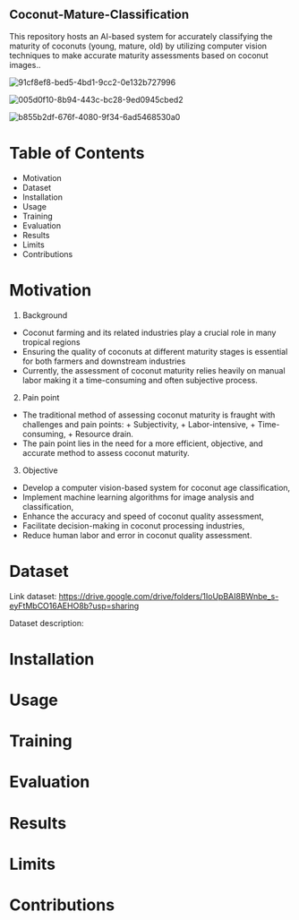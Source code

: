 ## Coconut-Mature-Classification
This repository hosts an AI-based system for accurately classifying the maturity of coconuts (young, mature, old) by utilizing computer vision techniques to make accurate maturity assessments based on coconut images..

![91cf8ef8-bed5-4bd1-9cc2-0e132b727996](https://github.com/TruongTrongTien/Coconut-Mature-Classification/assets/118901444/be26a665-6e9b-42fb-b16b-9b31634b4c83)

![005d0f10-8b94-443c-bc28-9ed0945cbed2](https://github.com/TruongTrongTien/Coconut-Mature-Classification/assets/118901444/86cccd41-9b94-4c08-8a54-f50924b92075)

![b855b2df-676f-4080-9f34-6ad5468530a0](https://github.com/TruongTrongTien/Coconut-Mature-Classification/assets/118901444/2511fb56-1c3a-4eff-8462-4b0739b91624)

# Table of Contents
* Motivation
* Dataset
* Installation
* Usage
* Training
* Evaluation
* Results
* Limits
* Contributions

# Motivation
1. Background
  - Coconut farming and its related industries play a crucial role in many tropical regions
  - Ensuring the quality of coconuts at different maturity stages is essential for both farmers and downstream industries
  - Currently, the assessment of coconut maturity relies heavily on manual labor making it a time-consuming and often subjective process.
    
2. Pain point
  - The traditional method of assessing coconut maturity is fraught with challenges and pain points:
           + Subjectivity,
           + Labor-intensive,
           + Time-consuming,
           + Resource drain.
  - The pain point lies in the need for a more efficient, objective, and accurate method to assess coconut maturity.
    
3. Objective
  - Develop a computer vision-based system for coconut age classification, 
  - Implement machine learning algorithms for image analysis and classification, 
  - Enhance the accuracy and speed of coconut quality assessment, 
  - Facilitate decision-making in coconut processing industries, 
  - Reduce human labor and error in coconut quality assessment.
      
# Dataset
Link dataset: https://drive.google.com/drive/folders/1IoUpBAI8BWnbe_s-eyFtMbCO16AEHO8b?usp=sharing

Dataset description:
# Installation
# Usage
# Training
# Evaluation
# Results
# Limits
# Contributions
